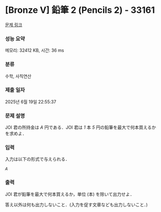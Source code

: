 # [Bronze V] 鉛筆 2 (Pencils 2) - 33161 

[문제 링크](https://www.acmicpc.net/problem/33161) 

### 성능 요약

메모리: 32412 KB, 시간: 36 ms

### 분류

수학, 사칙연산

### 제출 일자

2025년 6월 19일 22:55:37

### 문제 설명

<p>JOI 君の所持金は <var>A</var> 円である．JOI 君は <var>1</var> 本 <var>5</var> 円の鉛筆を最大で何本買えるかを求めよ．</p>

### 입력 

 <p>入力は以下の形式で与えられる．</p>

<pre><var>A</var></pre>

### 출력 

 <p>JOI 君が鉛筆を最大で何本買えるか，単位 (本) を除いて出力せよ．</p>

<p>答え以外は何も出力しないこと．(入力を促す文章なども出力しないこと．)</p>

